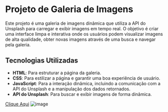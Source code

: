 # Projeto de Galeria de Imagens

Este projeto é uma galeria de imagens dinâmica que utiliza a API do Unsplash para carregar e exibir imagens em tempo real. O objetivo é criar uma interface limpa e interativa onde os usuários podem visualizar imagens de alta qualidade, obter novas imagens através de uma busca e navegar pela galeria.

## Tecnologias Utilizadas
- **HTML**: Para estruturar a página da galeria.
- **CSS**: Para estilizar a página e garantir uma boa experiência de usuário.
- **JavaScript**: Para a interação dinâmica, incluindo a comunicação com a API do Unsplash e a manipulação dos dados retornados.
- **API do Unsplash**: Para buscar e exibir imagens de forma dinâmica.

[Clique Aqui](https://galeria-imagens-chi.vercel.app/)
![image](https://github.com/user-attachments/assets/14c5d6aa-896d-4d88-8ac5-088c4aa3651a)
